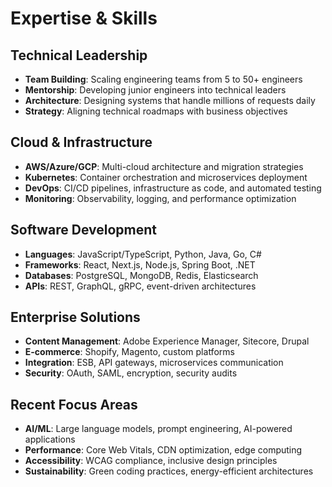 # Expertise & Skills

## Technical Leadership
- **Team Building**: Scaling engineering teams from 5 to 50+ engineers
- **Mentorship**: Developing junior engineers into technical leaders
- **Architecture**: Designing systems that handle millions of requests daily
- **Strategy**: Aligning technical roadmaps with business objectives

## Cloud & Infrastructure
- **AWS/Azure/GCP**: Multi-cloud architecture and migration strategies
- **Kubernetes**: Container orchestration and microservices deployment
- **DevOps**: CI/CD pipelines, infrastructure as code, and automated testing
- **Monitoring**: Observability, logging, and performance optimization

## Software Development
- **Languages**: JavaScript/TypeScript, Python, Java, Go, C#
- **Frameworks**: React, Next.js, Node.js, Spring Boot, .NET
- **Databases**: PostgreSQL, MongoDB, Redis, Elasticsearch
- **APIs**: REST, GraphQL, gRPC, event-driven architectures

## Enterprise Solutions
- **Content Management**: Adobe Experience Manager, Sitecore, Drupal
- **E-commerce**: Shopify, Magento, custom platforms
- **Integration**: ESB, API gateways, microservices communication
- **Security**: OAuth, SAML, encryption, security audits

## Recent Focus Areas
- **AI/ML**: Large language models, prompt engineering, AI-powered applications
- **Performance**: Core Web Vitals, CDN optimization, edge computing
- **Accessibility**: WCAG compliance, inclusive design principles
- **Sustainability**: Green coding practices, energy-efficient architectures